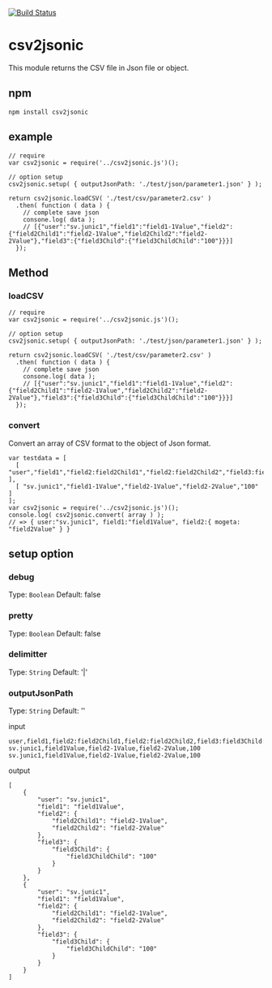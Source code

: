 [![Build Status](https://travis-ci.org/svjunic/csv2jsonic.svg?branch=master)](https://travis-ci.org/svjunic/csv2jsonic)

# csv2jsonic
This module returns the CSV file in Json file or object.

## npm

```
npm install csv2jsonic
```

## example

```
// require
var csv2jsonic = require('../csv2jsonic.js')();

// option setup
csv2jsonic.setup( { outputJsonPath: './test/json/parameter1.json' } );

return csv2jsonic.loadCSV( './test/csv/parameter2.csv' )
  .then( function ( data ) {
    // complete save json
    consone.log( data );
    // [{"user":"sv.junic1","field1":"field1-1Value","field2":{"field2Child1":"field2-1Value","field2Child2":"field2-2Value"},"field3":{"field3Child":{"field3ChildChild":"100"}}}]
  });
```

## Method

### loadCSV
```
// require
var csv2jsonic = require('../csv2jsonic.js')();

// option setup
csv2jsonic.setup( { outputJsonPath: './test/json/parameter1.json' } );

return csv2jsonic.loadCSV( './test/csv/parameter2.csv' )
  .then( function ( data ) {
    // complete save json
    consone.log( data );
    // [{"user":"sv.junic1","field1":"field1-1Value","field2":{"field2Child1":"field2-1Value","field2Child2":"field2-2Value"},"field3":{"field3Child":{"field3ChildChild":"100"}}}]
  });
```

### convert
Convert an array of CSV format to the object of Json format.
```
var testdata = [
  [ "user","field1","field2:field2Child1","field2:field2Child2","field3:field3Child:field3ChildChild" ],
  [ "sv.junic1","field1-1Value","field2-1Value","field2-2Value","100" ]
];
var csv2jsonic = require('../csv2jsonic.js')();
console.log( csv2jsonic.convert( array ) );
// => { user:"sv.junic1", field1:"field1Value", field2:{ mogeta: "field2Value" } }
```

##  setup option

### debug
Type: `Boolean`
Default: false

### pretty
Type: `Boolean`
Default: false

### delimitter
Type: `String`
Default: '|'

### outputJsonPath
Type: `String`
Default: ''


input
```
user,field1,field2:field2Child1,field2:field2Child2,field3:field3Child:field3ChildChild
sv.junic1,field1Value,field2-1Value,field2-2Value,100
sv.junic1,field1Value,field2-1Value,field2-2Value,100
```

output
```
[
    {
        "user": "sv.junic1",
        "field1": "field1Value",
        "field2": {
            "field2Child1": "field2-1Value",
            "field2Child2": "field2-2Value"
        },
        "field3": {
            "field3Child": {
                "field3ChildChild": "100"
            }
        }
    },
    {
        "user": "sv.junic1",
        "field1": "field1Value",
        "field2": {
            "field2Child1": "field2-1Value",
            "field2Child2": "field2-2Value"
        },
        "field3": {
            "field3Child": {
                "field3ChildChild": "100"
            }
        }
    }
]
```
